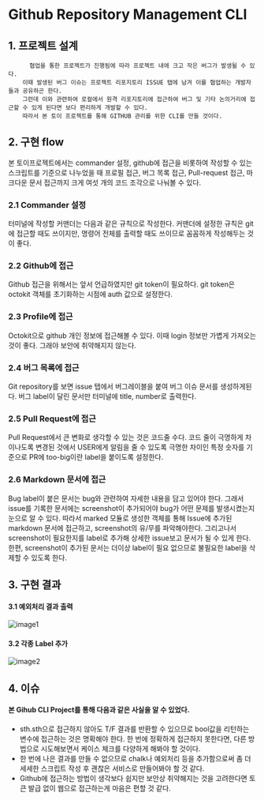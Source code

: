 # Github Repository Management CLI

## 1. 프로젝트 설계

          협업을 통한 프로젝트가 진행됨에 따라 프로젝트 내에 크고 작은 버그가 발생될 수 있다.   
        이때 발생된 버그 이슈는 프로젝트 리포지토리 ISSUE 탭에 남겨 이를 협업하는 개발자들과 공유하곤 한다.   
        그런데 이와 관련하여 로컬에서 원격 리포지토리에 접근하여 버그 및 기타 논의거리에 접근할 수 있게 된다면 보다 편리하게 개발할 수 있다.   
        따라서 본 토이 프로젝트를 통해 GITHUB 관리를 위한 CLI를 만들 것이다. 
## 2. 구현 flow

  본 토이프로젝트에서는 commander 설정, github에 접근을 비롯하여 작성할 수 있는 스크립트를 기준으로 나누었을 때 프로필 접근, 버그 목록 접근, Pull-request 접근, 마크다운 문서 접근까지 크게 여섯 개의 코드 조각으로 나눠볼 수 있다. 
### 2.1 Commander 설정
  터미널에 작성할 커맨더는 다음과 같은 규칙으로 작성한다. 커맨더에 설정한 규칙은 git에 접근할 때도 쓰이지만, 명령어 전체를 출력할 때도 쓰이므로 꼼꼼하게 작성해두는 것이 좋다.
### 2.2 Github에 접근
  Github 접근을 위해서는 앞서 언급하였지만 git token이 필요하다. git token은 octokit 객체를 초기화하는 시점에 auth 값으로 설정한다.
### 2.3 Profile에 접근
   Octokit으로 github 개인 정보에 접근해볼 수 있다. 이때 login 정보만 가볍게 가져오는 것이 좋다. 그래야 보안에 취약해지지 않는다. 
### 2.4 버그 목록에 접근
   Git repository를 보면 issue 탭에서 버그레이블을 붙여 버그 이슈 문서를 생성하게된다. 버그 label이 달린 문서만 터미널에 title, number로 출력한다.
### 2.5 Pull Request에 접근
   Pull Request에서 큰 변화로 생각할 수 있는 것은 코드줄 수다. 코드 줄이 극명하게 차이나도록 변경된 것에서 USER에게 알림을 줄 수 있도록 극명한 차이인 특정 숫자를 기준으로 PR에 too-big이란 label을 붙이도록 설정한다.
### 2.6 Markdown 문서에 접근
   Bug label이 붙은 문서는 bug와 관련하여 자세한 내용을 담고 있어야 한다. 그래서 issue를 기록한 문서에는 screenshot이 추가되어야 bug가 어떤 문제를 발생시켰는지 눈으로 알 수 있다. 따라서 marked 모듈로 생성한 객체를 통해 Issue에 추가된 markdown 문서에 접근하고, screenshot의 유/무를 파악해야한다. 그리고나서 screenshot이 필요한지를 label로 추가해 상세한 issue보고 문서가 될 수 있게 한다. 한편, screenshot이 추가된 문서는 더이상 label이 필요 없으므로 불필요한 label을 삭제할 수 있도록 한다.
## 3. 구현 결과

#### 3.1 예외처리 결과 출력
![image1](https://img1.daumcdn.net/thumb/R1280x0/?scode=mtistory2&fname=https%3A%2F%2Fblog.kakaocdn.net%2Fdn%2Fcco3wy%2FbtrJlWGCsBd%2FmxgE8qLtcMDkiuCK7AHTPK%2Fimg.png)
#### 3.2 각종 Label 추가
![image2](https://img1.daumcdn.net/thumb/R1280x0/?scode=mtistory2&fname=https%3A%2F%2Fblog.kakaocdn.net%2Fdn%2Fcaaw2N%2FbtrJm8NnMPY%2FIyFsWzkCcK78r1V6FwJ6zK%2Fimg.png)
## 4. 이슈

  #### 본 Gihub CLI Project를 통해 다음과 같은 사실을 알 수 있었다. 

- sth.sth으로 접근하지 않아도 T/F 결과를 반환할 수 있으므로 bool값을 리턴하는 변수에 접근하는 것은 명확해야 한다. 한 번에 정확하게 접근하지 못한다면, 다른 방법으로 시도해보면서 케이스 체크를 다양하게 해봐야 할 것이다.
- 한 번에 나은 결과를 만들 수 없으므로 chalk나 예외처리 등을 추가함으로써 좀 더 세세한 스크립트 작성 후 괜찮은 서비스로 만들어봐야 할 것 같다. 
- Github에 접근하는 방법이 생각보다 쉽지만 보안상 취약해지는 것을 고려한다면 토큰 발급 없이 웹으로 접근하는게 마음은 편할 것 같다.

